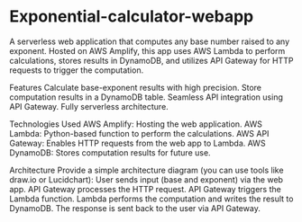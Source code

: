 # Exponential-calculator-webapp
A serverless web application that computes any base number raised to any exponent. Hosted on AWS Amplify, this app uses AWS Lambda to perform calculations, stores results in DynamoDB, and utilizes API Gateway for HTTP requests to trigger the computation.

Features
Calculate base-exponent results with high precision.
Store computation results in a DynamoDB table.
Seamless API integration using API Gateway.
Fully serverless architecture.

Technologies Used
AWS Amplify: Hosting the web application.
AWS Lambda: Python-based function to perform the calculations.
AWS API Gateway: Enables HTTP requests from the web app to Lambda.
AWS DynamoDB: Stores computation results for future use.

Architecture
Provide a simple architecture diagram (you can use tools like draw.io or Lucidchart):
User sends input (base and exponent) via the web app.
API Gateway processes the HTTP request.
API Gateway triggers the Lambda function.
Lambda performs the computation and writes the result to DynamoDB.
The response is sent back to the user via API Gateway.
